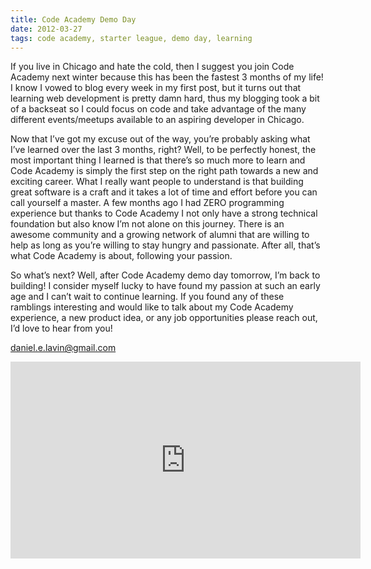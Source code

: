 ```yaml
---
title: Code Academy Demo Day
date: 2012-03-27
tags: code academy, starter league, demo day, learning
---
```


If you live in Chicago and hate the cold, then I suggest you join Code Academy next winter because this has been the fastest 3 months of my life! I know I vowed to blog every week in my first post, but it turns out that learning web development is pretty damn hard, thus my blogging took a bit of a backseat so I could focus on code and take advantage of the many different events/meetups available to an aspiring developer in Chicago.

Now that I’ve got my excuse out of the way, you’re probably asking what I’ve learned over the last 3 months, right?  Well, to be perfectly honest, the most important thing I learned is that there’s so much more to learn and Code Academy is simply the first step on the right path towards a new and exciting career.  What I really want people to understand is that building great software is a craft and it takes a lot of time and effort before you can call yourself a master. A few months ago I had ZERO programming experience but thanks to Code Academy I not only have a strong technical foundation but also know I’m not alone on this journey.  There is an awesome community and a growing network of alumni that are willing to help as long as you’re willing to stay hungry and passionate.  After all, that’s what Code Academy is about, following your passion.

So what’s next? Well, after Code Academy demo day tomorrow, I’m back to building!  I consider myself lucky to have found my passion at such an early age and I can’t wait to continue learning.  If you found any of these ramblings interesting and would like to talk about my Code Academy experience, a new product idea, or any job opportunities please reach out, I’d love to hear from you!

daniel.e.lavin@gmail.com

<iframe width="560" height="315" src="https://www.youtube.com/embed/FyyIm1VNlJw" frameborder="0" allowfullscreen></iframe>
